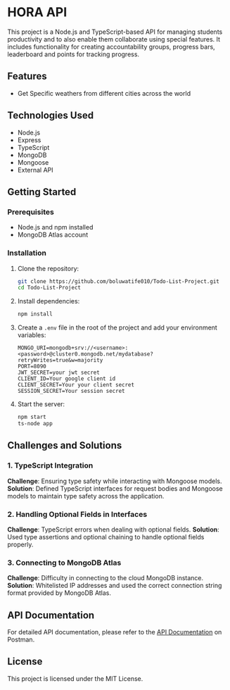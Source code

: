 # HORA API

This project is a Node.js and TypeScript-based API for managing students productivity and to also enable them collaborate using special features. It includes functionality for creating accountability groups, progress bars, leaderboard and points for tracking progress.

## Features

- Get Specific weathers from different cities across the world

## Technologies Used

- Node.js
- Express
- TypeScript
- MongoDB
- Mongoose
- External API

## Getting Started

### Prerequisites

- Node.js and npm installed
- MongoDB Atlas account

### Installation

1. Clone the repository:

    ```sh
    git clone https://github.com/boluwatife010/Todo-List-Project.git
    cd Todo-List-Project
    ```

2. Install dependencies:

    ```sh
    npm install
    ```

3. Create a `.env` file in the root of the project and add your environment variables:

    ```env
    MONGO_URI=mongodb+srv://<username>:<password>@cluster0.mongodb.net/mydatabase?retryWrites=true&w=majority
    PORT=8090
    JWT_SECRET=your jwt secret
    CLIENT_ID=Your google client id
    CLIENT_SECRET=Your your client secret
    SESSION_SECRET=Your session secret
    ```

4. Start the server:

    ```sh
    npm start
    ts-node app
    ```
## Challenges and Solutions

### 1. TypeScript Integration

**Challenge**: Ensuring type safety while interacting with Mongoose models.
**Solution**: Defined TypeScript interfaces for request bodies and Mongoose models to maintain type safety across the application.

### 2. Handling Optional Fields in Interfaces

**Challenge**: TypeScript errors when dealing with optional fields.
**Solution**: Used type assertions and optional chaining to handle optional fields properly.

### 3. Connecting to MongoDB Atlas

**Challenge**: Difficulty in connecting to the cloud MongoDB instance.
**Solution**: Whitelisted IP addresses and used the correct connection string format provided by MongoDB Atlas.




## API Documentation

For detailed API documentation, please refer to the [API Documentation]() on Postman.

## License

This project is licensed under the MIT License.
